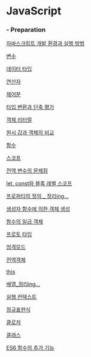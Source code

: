 # JavaScript



### - Preparation

​[자바스크립트 개발 환경과 실행 방법](https://github.com/kwansikdev/PRE_JavaScript/blob/master/JavaScript/03%EA%B0%95%20%EC%9E%90%EB%B0%94%EC%8A%A4%ED%81%AC%EB%A6%BD%ED%8A%B8%20%EA%B0%9C%EB%B0%9C%20%ED%99%98%EA%B2%BD%EA%B3%BC%20%EC%8B%A4%ED%96%89%EB%B0%A9%EB%B2%95.md)

​[변수](https://github.com/kwansikdev/PRE_JavaScript/blob/master/JavaScript/04%EA%B0%95%20%EB%B3%80%EC%88%98.md)

​[데이터 타입](https://github.com/kwansikdev/pre_JavaScript/blob/master/JavaScript/05%EA%B0%95%20%EB%8D%B0%EC%9D%B4%ED%84%B0%20%ED%83%80%EC%9E%85.md)

​[연산자](https://github.com/kwansikdev/pre_JavaScript/blob/master/JavaScript/06%EA%B0%95%20%EC%97%B0%EC%82%B0%EC%9E%90.md)

[제어문](https://github.com/kwansikdev/PRE_JavaScript/blob/master/JavaScript/07%EA%B0%95%20%EC%A0%9C%EC%96%B4%EB%AC%B8.md)

[타입 변환과 단축 평가](https://github.com/kwansikdev/PRE_JavaScript/blob/master/JavaScript/08%EA%B0%95%20%ED%83%80%EC%9E%85%20%EB%B3%80%ED%99%98%EA%B3%BC%20%EB%8B%A8%EC%B6%95%20%ED%8F%89%EA%B0%80.md)

[객체 리터럴](https://github.com/kwansikdev/PRE_JavaScript/blob/master/JavaScript/09%EA%B0%95%20%EA%B0%9D%EC%B2%B4%20%EB%A6%AC%ED%84%B0%EB%9F%B4.md)

[원시 갑과 객체의 비교](https://github.com/kwansikdev/PRE_JavaScript/blob/master/JavaScript/10%EA%B0%95%20%EC%9B%90%EC%8B%9C%20%EA%B0%92%EA%B3%BC%20%EA%B0%9D%EC%B2%B4%EC%9D%98%20%EB%B9%84%EA%B5%90.md)

[함수](https://github.com/kwansikdev/PRE_JavaScript/blob/master/JavaScript/11%EA%B0%95%20%ED%95%A8%EC%88%98.md)

[스코프](https://github.com/kwansikdev/PRE_JavaScript/blob/master/JavaScript/12%EA%B0%95%20%EC%8A%A4%EC%BD%94%ED%94%84.md)

[전역 변수의 문제점](https://github.com/kwansikdev/PRE_JavaScript/blob/master/JavaScript/13%EA%B0%95%20%EC%A0%84%EC%97%AD%20%EB%B3%80%EC%88%98%EC%9D%98%20%EB%AC%B8%EC%A0%9C%EC%A0%90.md)

[let, const와 블록 레벨 스코프](https://github.com/kwansikdev/PRE_JavaScript/blob/master/JavaScript/14%EA%B0%95%20let%2C%20const%EC%99%80%20%EB%B8%94%EB%A1%9D%20%EB%A0%88%EB%B2%A8%20%EC%8A%A4%EC%BD%94%ED%94%84.md)

[프로퍼티의 정의 _ 정리ing...](https://github.com/kwansikdev/PRE_JavaScript/blob/master/JavaScript/15%EA%B0%95%20%ED%94%84%EB%A1%9C%ED%8D%BC%ED%8B%B0%20%EC%A0%95%EC%9D%98.md)

[생성자 함수에 의한 객체 생성](https://github.com/kwansikdev/PRE_JavaScript/blob/master/JavaScript/16%EA%B0%95%20%EC%83%9D%EC%84%B1%EC%9E%90%20%ED%95%A8%EC%88%98%EC%97%90%20%EC%9D%98%ED%95%9C%20%EA%B0%9D%EC%B2%B4%20%EC%83%9D%EC%84%B1.md)

[함수의 일급 객체](https://github.com/kwansikdev/PRE_JavaScript/blob/master/JavaScript/17%EA%B0%95%20%ED%95%A8%EC%88%98%EC%9D%98%20%EC%9D%BC%EA%B8%89%20%EA%B0%9D%EC%B2%B4.md)

[프로토 타입](https://github.com/kwansikdev/PRE_JavaScript/blob/master/JavaScript/18%EA%B0%95%20%ED%94%84%EB%A1%9C%ED%86%A0%ED%83%80%EC%9E%85.md)

[엄격모드](https://github.com/kwansikdev/PRE_JavaScript/blob/master/JavaScript/19%EA%B0%95%20%EC%97%84%EA%B2%A9%EB%AA%A8%EB%93%9C.md)

[전역객체](https://github.com/kwansikdev/PRE_JavaScript/blob/master/JavaScript/20%EA%B0%95%20%EC%A0%84%EC%97%AD%20%EA%B0%9D%EC%B2%B4.md)

[this](https://github.com/kwansikdev/PRE_JavaScript/blob/master/JavaScript/21%EA%B0%95%20this.md)

[배열_정리ing...](https://github.com/kwansikdev/PRE_JavaScript/blob/master/JavaScript/26%EA%B0%95%20%EB%B0%B0%EC%97%B4.md)

[실행 컨텍스트](https://github.com/kwansikdev/PRE_JavaScript/blob/master/JavaScript/22%EA%B0%95%20%EC%8B%A4%ED%96%89%20%EC%BB%A8%ED%85%8D%EC%8A%A4%ED%8A%B8.md)

[정규표현식](https://github.com/kwansikdev/PRE_JavaScript/blob/master/JavaScript/RegExp%20%EC%A0%95%EA%B7%9C%ED%91%9C%ED%98%84%EC%8B%9D.md)

[클로저](https://github.com/kwansikdev/PRE_JavaScript/blob/master/JavaScript/23%EA%B0%95%20%ED%81%B4%EB%A1%9C%EC%A0%80.md)

[클래스](https://github.com/kwansikdev/PRE_JavaScript/blob/master/JavaScript/24%EA%B0%95%20%ED%81%B4%EB%9E%98%EC%8A%A4.md)

[ES6 함수의 추가 기능](https://github.com/kwansikdev/PRE_JavaScript/blob/master/JavaScript/26%EA%B0%95%20ES6%20%ED%95%A8%EC%88%98%EC%9D%98%20%EC%B6%94%EA%B0%80%20%EA%B8%B0%EB%8A%A5.md)